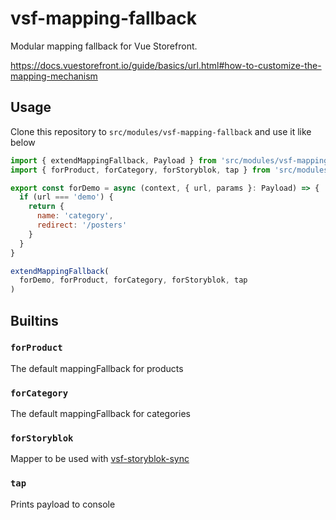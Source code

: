 # vsf-mapping-fallback

Modular mapping fallback for Vue Storefront.

https://docs.vuestorefront.io/guide/basics/url.html#how-to-customize-the-mapping-mechanism

## Usage

Clone this repository to `src/modules/vsf-mapping-fallback` and use it like below

```js
import { extendMappingFallback, Payload } from 'src/modules/vsf-mapping-fallback'
import { forProduct, forCategory, forStoryblok, tap } from 'src/modules/vsf-mapping-fallback/builtin'

export const forDemo = async (context, { url, params }: Payload) => {
  if (url === 'demo') {
    return {
      name: 'category',
      redirect: '/posters'
    }
  }
}

extendMappingFallback(
  forDemo, forProduct, forCategory, forStoryblok, tap
)
```


## Builtins

### `forProduct`

The default mappingFallback for products

### `forCategory`

The default mappingFallback for categories

### `forStoryblok`

Mapper to be used with [vsf-storyblok-sync](https://github.com/kodbruket/vsf-storyblok-sync)

### `tap`

Prints payload to console

